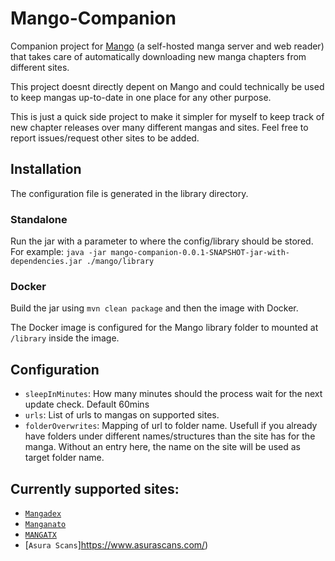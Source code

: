 # Mango-Companion

Companion project for [Mango](https://github.com/hkalexling/Mango) (a self-hosted manga server and web reader) that takes care of automatically downloading new manga chapters from different sites.

This project doesnt directly depent on Mango and could technically be used to keep mangas up-to-date in one place for any other purpose.

This is just a quick side project to make it simpler for myself to keep track of new chapter releases over many different mangas and sites. Feel free to report issues/request other sites to be added.

## Installation

The configuration file is generated in the library directory.

### Standalone

Run the jar with a parameter to where the config/library should be stored. For example: ``java -jar mango-companion-0.0.1-SNAPSHOT-jar-with-dependencies.jar ./mango/library``

### Docker

Build the jar using ``mvn clean package`` and then the image with Docker.

The Docker image is configured for the Mango library folder to mounted at ``/library`` inside the image.

## Configuration

- ``sleepInMinutes``: How many minutes should the process wait for the next update check. Default 60mins
- ``urls``: List of urls to mangas on supported sites.
- ``folderOverwrites``: Mapping of url to folder name. Usefull if you already have folders under different names/structures than the site has for the manga. Without an entry here, the name on the site will be used as target folder name.

## Currently supported sites:

- [``Mangadex``](https://mangadex.org)
- [``Manganato``](https://manganato.com/)
- [``MANGATX``](https://mangatx.com/manga/)
- [``Asura Scans``]https://www.asurascans.com/)
